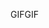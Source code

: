 <span data-ttu-id="d228d-101">GIF</span><span class="sxs-lookup"><span data-stu-id="d228d-101">GIF</span></span>